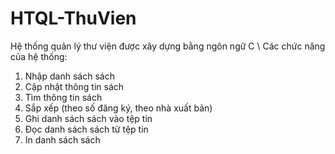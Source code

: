# HTQL-ThuVien
Hệ thống quản lý thư viện được xây dựng bằng ngôn ngữ C \\
Các chức năng của hệ thống:
1. Nhập danh sách sách
2. Cập nhật thông tin sách
3. Tìm thông tin sách
4. Sắp xếp (theo số đăng ký, theo nhà xuất bản)
5. Ghi danh sách sách vào tệp tin
6. Đọc danh sách sách từ tệp tin
7. In danh sách sách
